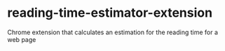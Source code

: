 # reading-time-estimator-extension
Chrome extension that calculates an estimation for the reading time for a web page
